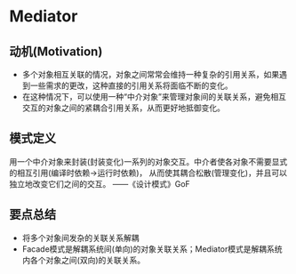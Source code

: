 # Mediator

## 动机(Motivation)
+ 多个对象相互关联的情况，对象之间常常会维持一种复杂的引用关系，如果遇到一些需求的更改，这种直接的引用关系将面临不断的变化。
+ 在这种情况下，可以使用一种“中介对象”来管理对象间的关联关系，避免相互交互的对象之间的紧耦合引用关系，从而更好地抵御变化。

## 模式定义
用一个中介对象来封装(封装变化)一系列的对象交互。中介者使各对象不需要显式的相互引用(编译时依赖->运行时依赖)，
从而使其耦合松散(管理变化)，并且可以独立地改变它们之间的交互。
——《设计模式》GoF

## 要点总结
+ 将多个对象间发杂的关联关系解耦
+ Facade模式是解耦系统间(单向)的对象关联关系；Mediator模式是解耦系统内各个对象之间(双向)的关联关系。
